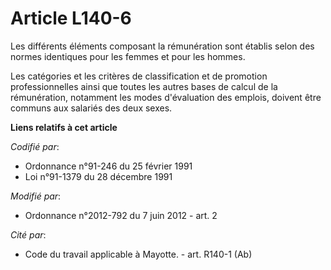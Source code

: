 # Article L140-6

Les différents éléments composant la rémunération sont établis selon des normes identiques pour les femmes et pour les
hommes. 

Les catégories et les critères de classification et de promotion professionnelles ainsi que toutes les autres bases de calcul
de la rémunération, notamment les modes d'évaluation des emplois, doivent être communs aux salariés des deux sexes.

**Liens relatifs à cet article**

_Codifié par_:

  - Ordonnance n°91-246 du 25 février 1991
  - Loi n°91-1379 du 28 décembre 1991

_Modifié par_:

  - Ordonnance n°2012-792 du 7 juin 2012 - art. 2

_Cité par_:

  - Code du travail applicable à Mayotte. - art. R140-1 (Ab)
